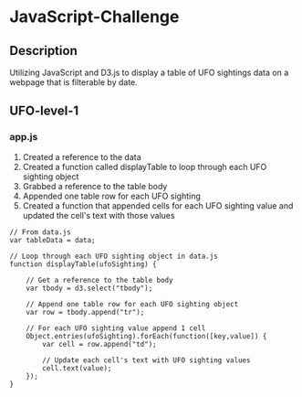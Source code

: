 # JavaScript-Challenge

## Description
Utilizing JavaScript and D3.js to display a table of UFO sightings data on a webpage that is filterable by date. 

## UFO-level-1

### app.js
1. Created a reference to the data 
2. Created a function called displayTable to loop through each UFO sighting object
3. Grabbed a reference to the table body
4. Appended one table row for each UFO sighting
5. Created a function that appended cells for each UFO sighting value and updated the cell's text with those values
```
// From data.js
var tableData = data;

// Loop through each UFO sighting object in data.js
function displayTable(ufoSighting) {

    // Get a reference to the table body
    var tbody = d3.select("tbody");

    // Append one table row for each UFO sighting object
    var row = tbody.append("tr");

    // For each UFO sighting value append 1 cell
    Object.entries(ufoSighting).forEach(function([key,value]) {
        var cell = row.append("td");

        // Update each cell's text with UFO sighting values
        cell.text(value);
    });
}
```

